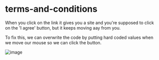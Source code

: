# terms-and-conditions

When you click on the link it gives you a site and you're supposed to click on the 'I agree' button, but it keeps moving aay from you.

To fix this, we can overwrite the code by putting hard coded values when we move our mouse so we can click the button.

![image](https://github.com/Snapskillz123/LACTF/assets/149099858/6a34f6d8-4512-48b9-a504-a95e1e2f4ae5)

